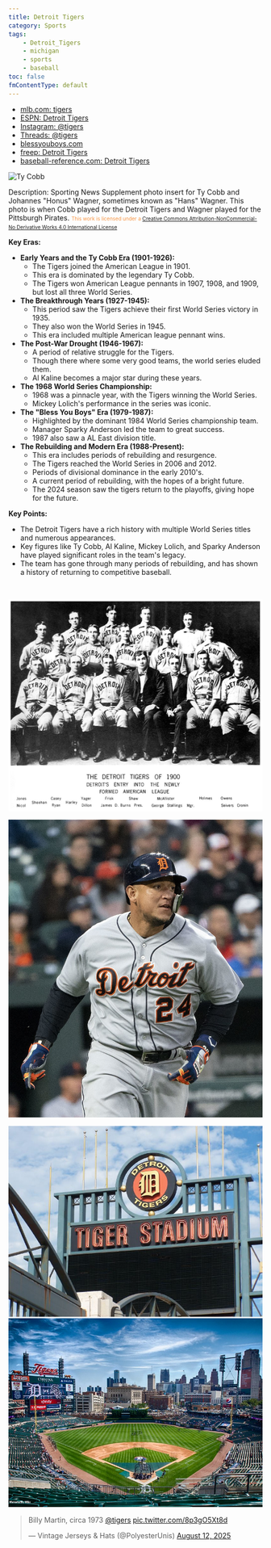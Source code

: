 ```yaml
---
title: Detroit Tigers
category: Sports
tags:
    - Detroit_Tigers
    - michigan
    - sports
    - baseball
toc: false
fmContentType: default
---
```


- [mlb.com: tigers](https://www.mlb.com/tigers)
- [ESPN: Detroit Tigers](https://www.espn.com/mlb/team/_/name/det/detroit-tigers)
- [Instagram: @tigers](https://www.instagram.com/tigers/)
- [Threads: @tigers](https://www.threads.net/@tigers)
- [blessyouboys.com](https://www.blessyouboys.com/)
- [freep: Detroit Tigers](https://www.freep.com/sports/tigers/)
- [baseball-reference.com: Detroit Tigers](https://www.baseball-reference.com/teams/DET/index.shtml)

![Ty Cobb](/assets//img/03_17_1910_Ty_Cobb__Detroit_and_Hans_Wagner__Pittsburg.jpg)  


Description:
Sporting News Supplement photo insert for Ty Cobb and Johannes "Honus" Wagner, sometimes known as "Hans" Wagner. This photo is when Cobb played for the Detroit Tigers and Wagner played for the Pittsburgh Pirates.
<font color="#f79646" size=1px>This work is licensed under a [Creative Commons Attribution-NonCommercial-No Derivative Works 4.0 International License](https://creativecommons.org/licenses/by-nc-nd/4.0/)</font>
<br/>

**Key Eras:**

- **Early Years and the Ty Cobb Era (1901-1926):**
    - The Tigers joined the American League in 1901.
    - This era is dominated by the legendary Ty Cobb.
    - The Tigers won American League pennants in 1907, 1908, and 1909, but lost all three World Series.
- **The Breakthrough Years (1927-1945):**
    - This period saw the Tigers achieve their first World Series victory in 1935.
    - They also won the World Series in 1945.
    - This era included multiple American league pennant wins.
- **The Post-War Drought (1946-1967):**
    - A period of relative struggle for the Tigers.
    - Though there where some very good teams, the world series eluded them.
    - Al Kaline becomes a major star during these years.
- **The 1968 World Series Championship:**
    - 1968 was a pinnacle year, with the Tigers winning the World Series.
    - Mickey Lolich's performance in the series was iconic.
- **The "Bless You Boys" Era (1979-1987):**
    - Highlighted by the dominant 1984 World Series championship team.
    - Manager Sparky Anderson led the team to great success.
    - 1987 also saw a AL East division title.
- **The Rebuilding and Modern Era (1988-Present):**
    - This era includes periods of rebuilding and resurgence.
    - The Tigers reached the World Series in 2006 and 2012.
    - Periods of divisional dominance in the early 2010's.
    - A current period of rebuilding, with the hopes of a bright future.
    - The 2024 season saw the tigers return to the playoffs, giving hope for the future.

**Key Points:**

- The Detroit Tigers have a rich history with multiple World Series titles and numerous appearances.
- Key figures like Ty Cobb, Al Kaline, Mickey Lolich, and Sparky Anderson have played significant roles in the team's legacy.
- The team has gone through many periods of rebuilding, and has shown a history of returning to competitive baseball.  
<br/>

![](/assets/img/1024px-Detroit_Tigers_1900.jpg)
<br/>

![](/assets/img/1024px-Miguel_Cabrera_(27901286118).jpg)
<br/>

![](/assets/img/672542726_408ff76448_c.jpg)
<br/>
![](/assets/img/7625926818_9fb1b6facf_c.jpg)

<blockquote class="twitter-tweet"><p lang="en" dir="ltr">Billy Martin, circa 1973 <a href="https://twitter.com/tigers?ref_src=twsrc%5Etfw">@tigers</a> <a href="https://t.co/8p3gO5Xt8d">pic.twitter.com/8p3gO5Xt8d</a></p>&mdash; Vintage Jerseys &amp; Hats (@PolyesterUnis) <a href="https://twitter.com/PolyesterUnis/status/1955073247550329322?ref_src=twsrc%5Etfw">August 12, 2025</a></blockquote> <script async src="https://platform.twitter.com/widgets.js" charset="utf-8"></script>